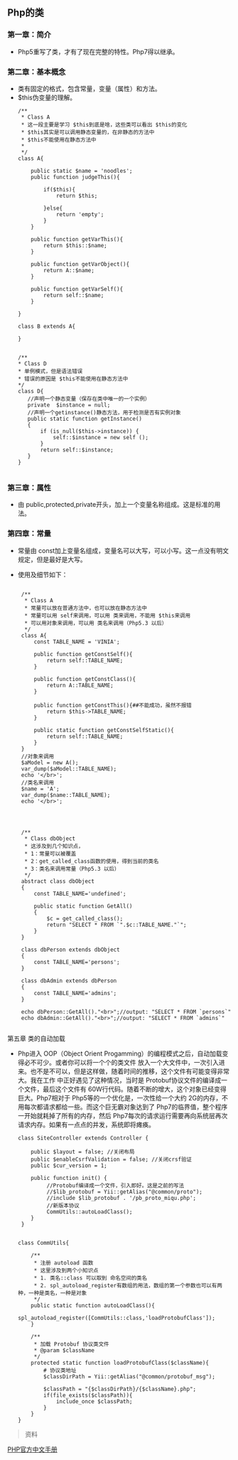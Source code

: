 ## Php的类


### 第一章：简介
* Php5重写了类，才有了现在完整的特性。Php7得以继承。

### 第二章：基本概念
* 类有固定的格式，包含常量，变量（属性）和方法。
* $this伪变量的理解。
   ```
   /**
    * Class A
    * 这一段主要是学习 $this到底是啥，这些类可以看出 $this的变化
    * $this其实是可以调用静态变量的，在非静态的方法中
    * $this不能使用在静态方法中
    *
    */
   class A{
   
       public static $name = 'noodles';
       public function judgeThis(){
   
           if($this){
               return $this;
   
           }else{
               return 'empty';
           }
       }
   
       public function getVarThis(){
           return $this::$name;
       }
   
       public function getVarObject(){
           return A::$name;
       }
   
       public function getVarSelf(){
           return self::$name;
       }
   
   }
   
   class B extends A{
   
   }
   
   
   /**
   * Class D
   * 单例模式，但是语法错误
   * 错误的原因是 $this不能使用在静态方法中
   */
  class D{
      //声明一个静态变量（保存在类中唯一的一个实例）
      private  $instance = null;
      //声明一个getinstance()静态方法，用于检测是否有实例对象
      public static function getInstance()
      {
          if (is_null($this->instance)) {
              self::$instance = new self ();
          }
          return self::$instance;
      }
  }
   
   
  ```


### 第三章：属性
* 由 public,protected,private开头，加上一个变量名称组成。这是标准的用法。


### 第四章：常量
* 常量由 const加上变量名组成，变量名可以大写，可以小写。这一点没有明文规定，但是最好是大写。

* 使用及细节如下：
   ```   
        
    /**
     * Class A
     * 常量可以放在普通方法中，也可以放在静态方法中
     * 常量可以用 self来调用，可以用 类来调用，不能用 $this来调用
     * 可以用对象来调用，可以用 类名来调用（Php5.3 以后）
     */
    class A{
        const TABLE_NAME = 'VINIA';
    
        public function getConstSelf(){
            return self::TABLE_NAME;
        }
    
        public function getConstClass(){
            return A::TABLE_NAME;
        }
    
        public function getConstThis(){##不能成功，虽然不报错
            return $this->TABLE_NAME;
        }
    
        public static function getConstSelfStatic(){
            return self::TABLE_NAME;
        }
    }
    //对象来调用
    $aModel = new A();
    var_dump($aModel::TABLE_NAME);
    echo '</br>';
    //类名来调用
    $name = 'A';
    var_dump($name::TABLE_NAME);
    echo '</br>';
    
    
    
    
    /**
     * Class dbObject
     * 这涉及到几个知识点，
     * 1：常量可以被覆盖
     * 2：get_called_class函数的使用，得到当前的类名
     * 3：类名来调用常量（Php5.3 以后）
     */
    abstract class dbObject
    {
        const TABLE_NAME='undefined';
    
        public static function GetAll()
        {
            $c = get_called_class();
            return "SELECT * FROM `".$c::TABLE_NAME."`";
        }
    }
    
    class dbPerson extends dbObject
    {
        const TABLE_NAME='persons';
    }
    
    class dbAdmin extends dbPerson
    {
        const TABLE_NAME='admins';
    }
    
    echo dbPerson::GetAll()."<br>";//output: "SELECT * FROM `persons`"
    echo dbAdmin::GetAll()."<br>";//output: "SELECT * FROM `admins`"

   
   ```


第五章 类的自动加载

* Php进入 OOP（Object Orient Progamming）的编程模式之后，自动加载变得必不可少。或者你可以将一个个的类文件
放入一个大文件中，一次引入进来。也不是不可以，但是这样做，随着时间的推移，这个文件有可能变得非常大。我在工作
中正好遇见了这种情况，当时是 Protobuf协议文件的编译成一个文件，最后这个文件有 60W行代码。随着不断的增大，这个对象已经变得巨大。Php7相对于 Php5等的一个优化是，一次性给一个大约 2G的内存，不用每次都请求都给一些。而这个巨无霸对象达到了 Php7的临界值，整个程序一开始就耗掉了所有的内存，然后 Php7每次的请求运行需要再向系统层再次请求内存。如果有一点点的并发，系统即将瘫痪。

   ```    
   class SiteController extends Controller {
   
       public $layout = false; //关闭布局
       public $enableCsrfValidation = false; //关闭crsf验证
       public $cur_version = 1;
   
       public function init() {
            //Protobuf编译成一个文件，引入即好。这是之前的写法
            //$lib_protobuf = Yii::getAlias("@common/proto");
            //include $lib_protobuf . '/pb_proto_miqu.php';
            //新版本协议
            CommUtils::autoLoadClass();
       }
    }
    
    
   class CommUtils{
 
       /**
        * 注册 autoload 函数
        * 这里涉及到两个小知识点
        * 1. 类名::class 可以取到 命名空间的类名
        * 2. spl_autoload_register有数组的用法，数组的第一个参数也可以有两种，一种是类名，一种是对象
        */
       public static function autoLoadClass(){
           spl_autoload_register([CommUtils::class,'loadProtobufClass']);
       }
   
       /**
        * 加载 Protobuf 协议类文件
        * @param $className
        */
       protected static function loadProtobufClass($className){
           # 协议类地址
           $classDirPath = Yii::getAlias("@common/protobuf_msg");
   
           $classPath = "{$classDirPath}/{$className}.php";
           if(file_exists($classPath)){
               include_once $classPath;
           }
       }
   }
   
   ```























> 资料

[PHP官方中文手册](http://php.net/manual/zh/oop5.intro.php)